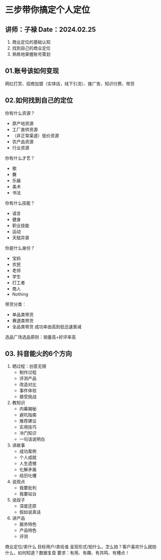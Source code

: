 # 三步带你搞定个人定位
讲师：子禄
Date：2024.02.25
---

1. 商业定位的基础认知
2. 找到自己的商业定位
3. 熟练地掌握账号策划

## 01.账号该如何变现
网红打赏、招商加盟（实体店，线下引流）、接广告、知识付费、带货

## 02.如何找到自己的定位
你有什么资源？
- 原产地资源
- 工厂直供资源
- （非正常渠道）低价资源
- 农产品资源
- 行业资源

你有什么才艺？
- 歌
- 舞
- 乐器
- 美术
- 书法

你有什么技能？
- 语言
- 健身
- 职业技能
- 运动
- 天赋异禀

你是什么身份？
- 宝妈
- 农民
- 老师
- 学生
- 打工者
- 商人
- Nothing

带货分类：
- 单品类带货
- 赛道类带货
- 全品类带货
成功率由高到低迅速衰减

选品广场选品原则：销量高+好评率高

## 03. 抖音能火的6个方向
1. 晒过程：创意无限
    - 制作过程
    - 评测产品
    - 改造对比
    - 事件体验
    - 接受挑战
2. 教知识
    - 内幕揭秘
    - 避坑指南
    - 推荐建议
    - 实用技巧
    - 冷门知识
    - 一句话说明白
3. 讲故事
    - 成功案例
    - 个人成就
    - 人生遗憾
    - 化解矛盾
    - 经历吐槽
4. 说观点
    - 我要批判
    - 我要站台
5. 说段子
    - 深度还原
    - 假如说真话
6. 讲产品
    - 服务特色
    - 产品特色
    - 评测

商业定位/卖什么
目标用户/卖给谁
呈现形式/拍什么，怎么拍？客户喜欢什么就拍什么，如何知道？数据复盘
要求：有用、有趣、有共鸣、有槽点！
